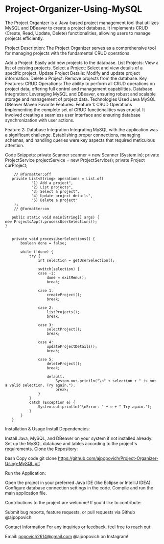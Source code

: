# Project-Organizer-Using-MySQL
The Project Organizer is a Java-based project management tool that utilizes MySQL and DBeaver to create a project database. It implements CRUD (Create, Read, Update, Delete) functionalities, allowing users to manage projects efficiently.

Project Description: 
The Project Organizer serves as a comprehensive tool for managing projects with the fundamental CRUD operations:

Add a Project: Easily add new projects to the database.
List Projects: View a list of existing projects.
Select a Project: Select and view details of a specific project.
Update Project Details: Modify and update project information.
Delete a Project: Remove projects from the database.
Key Features: 
CRUD Operations: The ability to perform all CRUD operations on project data, offering full control and management capabilities.
Database Integration: Leveraging MySQL and DBeaver, ensuring robust and scalable storage and management of project data.
Technologies Used
Java
MySQL
DBeaver
Maven 
Favorite Features:
Feature 1: CRUD Operations
Implementing the complete set of CRUD functionalities was crucial. It involved creating a seamless user interface and ensuring database synchronization with user actions.

Feature 2: Database Integration
Integrating MySQL with the application was a significant challenge. Establishing proper connections, managing schemas, and handling queries were key aspects that required meticulous attention.

Code Snippets: 
	private Scanner scanner = new Scanner (System.in);
	private ProjectService projectService = new ProjectService();
	private Project curProject;
	
        // @formatter:off
       private List<String> operations = List.of(
        		"1) Add a project",
    		   	"2) List projects",
    		   	"3) Select a project",
    		   	"4) Update project details",
    		   	"5) Delete a project"
        );
        // @formatter:on
  
       public static void main(String[] args) {
    new ProjectsApp().processUserSelections();
    }


       private void processUserSelections() {
           boolean done = false;
           
           while (!done) {
               try {
                   int selection = getUserSelection();
                   
                   switch(selection) {
                   case -1:
                	   done = exitMenu();
                	   break;
                	   
                   case 1:
                	   createProject();
                	   break;
                	   
                   case 2:
                	   listProjects();
                	   break;
                	   
                   case 3:
                	   selectProject();
                	   break;
                	   
                   case 4:
                	   updateProjectDetails();
                	   break;
                	   
                   case 5:
                	   deleteProject();
                	   break;
                	   
                	   default:
                		   System.out.println("\n" + selection + " is not a valid selection. Try again.");
                		   break;
                   }
               } 
               catch (Exception e) {
                   System.out.println("\nError: " + e + " Try again.");
               }
           }
       }
Installation & Usage
Install Dependencies:

Install Java, MySQL, and DBeaver on your system if not installed already.
Set up the MySQL database and tables according to the project's requirements.
Clone the Repository:

bash
Copy code
git clone https://github.com/ajpopovich/Project-Organizer-Using-MySQL.git

Run the Application:

Open the project in your preferred Java IDE (like Eclipse or IntelliJ IDEA).
Configure database connection settings in the code.
Compile and run the main application file.

Contributions to the project are welcome! If you'd like to contribute:

Submit bug reports, feature requests, or pull requests via Github @ajpopovich

Contact Information
For any inquiries or feedback, feel free to reach out:

Email: popovich2614@gmail.com
@ajpopovich on Instagram!
